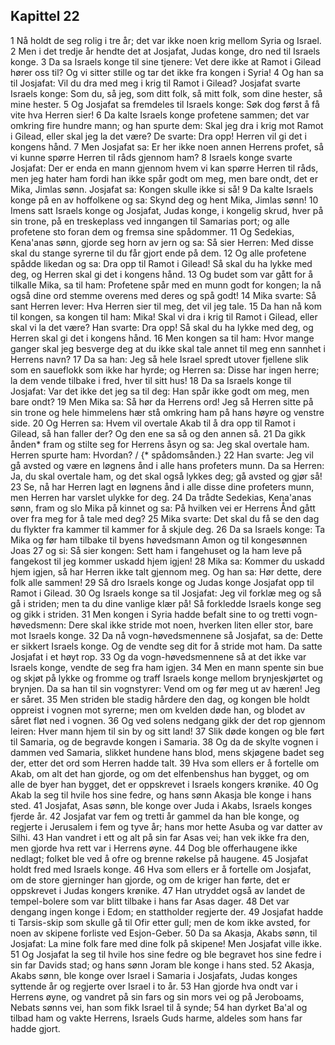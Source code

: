 ## Kapittel 22

1 Nå holdt de seg rolig i tre år; det var ikke noen krig mellom Syria og Israel.
2 Men i det tredje år hendte det at Josjafat, Judas konge, dro ned til Israels konge.
3 Da sa Israels konge til sine tjenere: Vet dere ikke at Ramot i Gilead hører oss til? Og vi sitter stille og tar det ikke fra kongen i Syria!
4 Og han sa til Josjafat: Vil du dra med meg i krig til Ramot i Gilead? Josjafat svarte Israels konge: Som du, så jeg, som ditt folk, så mitt folk, som dine hester, så mine hester.
5 Og Josjafat sa fremdeles til Israels konge: Søk dog først å få vite hva Herren sier!
6 Da kalte Israels konge profetene sammen; det var omkring fire hundre mann; og han spurte dem: Skal jeg dra i krig mot Ramot i Gilead, eller skal jeg la det være? De svarte: Dra opp! Herren vil gi det i kongens hånd.
7 Men Josjafat sa: Er her ikke noen annen Herrens profet, så vi kunne spørre Herren til råds gjennom ham?
8 Israels konge svarte Josjafat: Der er enda en mann gjennom hvem vi kan spørre Herren til råds, men jeg hater ham fordi han ikke spår godt om meg, men bare ondt, det er Mika, Jimlas sønn. Josjafat sa: Kongen skulle ikke si så!
9 Da kalte Israels konge på en av hoffolkene og sa: Skynd deg og hent Mika, Jimlas sønn!
10 Imens satt Israels konge og Josjafat, Judas konge, i kongelig skrud, hver på sin trone, på en treskeplass ved inngangen til Samarias port; og alle profetene sto foran dem og fremsa sine spådommer.
11 Og Sedekias, Kena'anas sønn, gjorde seg horn av jern og sa: Så sier Herren: Med disse skal du stange syrerne til du får gjort ende på dem.
12 Og alle profetene spådde likedan og sa: Dra opp til Ramot i Gilead! Så skal du ha lykke med deg, og Herren skal gi det i kongens hånd.
13 Og budet som var gått for å tilkalle Mika, sa til ham: Profetene spår med en munn godt for kongen; la nå også dine ord stemme overens med deres og spå godt!
14 Mika svarte: Så sant Herren lever: Hva Herren sier til meg, det vil jeg tale.
15 Da han nå kom til kongen, sa kongen til ham: Mika! Skal vi dra i krig til Ramot i Gilead, eller skal vi la det være? Han svarte: Dra opp! Så skal du ha lykke med deg, og Herren skal gi det i kongens hånd.
16 Men kongen sa til ham: Hvor mange ganger skal jeg besverge deg at du ikke skal tale annet til meg enn sannhet i Herrens navn?
17 Da sa han: Jeg så hele Israel spredt utover fjellene slik som en saueflokk som ikke har hyrde; og Herren sa: Disse har ingen herre; la dem vende tilbake i fred, hver til sitt hus!
18 Da sa Israels konge til Josjafat: Var det ikke det jeg sa til deg: Han spår ikke godt om meg, men bare ondt?
19 Men Mika sa: Så hør da Herrens ord! Jeg så Herren sitte på sin trone og hele himmelens hær stå omkring ham på hans høyre og venstre side.
20 Og Herren sa: Hvem vil overtale Akab til å dra opp til Ramot i Gilead, så han faller der? Og den ene sa så og den annen så.
21 Da gikk ånden* fram og stilte seg for Herrens åsyn og sa: Jeg skal overtale ham. Herren spurte ham: Hvordan? / {* spådomsånden.}
22 Han svarte: Jeg vil gå avsted og være en løgnens ånd i alle hans profeters munn. Da sa Herren: Ja, du skal overtale ham, og det skal også lykkes deg; gå avsted og gjør så!
23 Se, nå har Herren lagt en løgnens ånd i alle disse dine profeters munn, men Herren har varslet ulykke for deg.
24 Da trådte Sedekias, Kena'anas sønn, fram og slo Mika på kinnet og sa: På hvilken vei er Herrens Ånd gått over fra meg for å tale med deg?
25 Mika svarte: Det skal du få se den dag du flykter fra kammer til kammer for å skjule deg.
26 Da sa Israels konge: Ta Mika og før ham tilbake til byens høvedsmann Amon og til kongesønnen Joas
27 og si: Så sier kongen: Sett ham i fangehuset og la ham leve på fangekost til jeg kommer uskadd hjem igjen!
28 Mika sa: Kommer du uskadd hjem igjen, så har Herren ikke talt gjennom meg. Og han sa: Hør dette, dere folk alle sammen!
29 Så dro Israels konge og Judas konge Josjafat opp til Ramot i Gilead.
30 Og Israels konge sa til Josjafat: Jeg vil forklæ meg og så gå i striden; men ta du dine vanlige klær på! Så forkledde Israels konge seg og gikk i striden.
31 Men kongen i Syria hadde befalt sine to og tretti vogn-høvedsmenn: Dere skal ikke stride mot noen, hverken liten eller stor, bare mot Israels konge.
32 Da nå vogn-høvedsmennene så Josjafat, sa de: Dette er sikkert Israels konge. Og de vendte seg dit for å stride mot ham. Da satte Josjafat i et høyt rop.
33 Og da vogn-høvedsmennene så at det ikke var Israels konge, vendte de seg fra ham igjen.
34 Men en mann spente sin bue og skjøt på lykke og fromme og traff Israels konge mellom brynjeskjørtet og brynjen. Da sa han til sin vognstyrer: Vend om og før meg ut av hæren! Jeg er såret.
35 Men striden ble stadig hårdere den dag, og kongen ble holdt oppreist i vognen mot syrerne; men om kvelden døde han, og blodet av såret fløt ned i vognen.
36 Og ved solens nedgang gikk der det rop gjennom leiren: Hver mann hjem til sin by og sitt land!
37 Slik døde kongen og ble ført til Samaria, og de begravde kongen i Samaria.
38 Og da de skylte vognen i dammen ved Samaria, slikket hundene hans blod, mens skjøgene badet seg der, etter det ord som Herren hadde talt.
39 Hva som ellers er å fortelle om Akab, om alt det han gjorde, og om det elfenbenshus han bygget, og om alle de byer han bygget, det er oppskrevet i Israels kongers krønike.
40 Og Akab la seg til hvile hos sine fedre, og hans sønn Akasja ble konge i hans sted.
41 Josjafat, Asas sønn, ble konge over Juda i Akabs, Israels konges fjerde år.
42 Josjafat var fem og tretti år gammel da han ble konge, og regjerte i Jerusalem i fem og tyve år; hans mor hette Asuba og var datter av Silhi.
43 Han vandret i ett og alt på sin far Asas vei; han vek ikke fra den, men gjorde hva rett var i Herrens øyne.
44 Dog ble offerhaugene ikke nedlagt; folket ble ved å ofre og brenne røkelse på haugene.
45 Josjafat holdt fred med Israels konge.
46 Hva som ellers er å fortelle om Josjafat, om de store gjerninger han gjorde, og om de kriger han førte, det er oppskrevet i Judas kongers krønike.
47 Han utryddet også av landet de tempel-bolere som var blitt tilbake i hans far Asas dager.
48 Det var dengang ingen konge i Edom; en stattholder regjerte der.
49 Josjafat hadde ti Tarsis-skip som skulle gå til Ofir etter gull; men de kom ikke avsted, for noen av skipene forliste ved Esjon-Geber.
50 Da sa Akasja, Akabs sønn, til Josjafat: La mine folk fare med dine folk på skipene! Men Josjafat ville ikke.
51 Og Josjafat la seg til hvile hos sine fedre og ble begravet hos sine fedre i sin far Davids stad; og hans sønn Joram ble konge i hans sted.
52 Akasja, Akabs sønn, ble konge over Israel i Samaria i Josjafats, Judas konges syttende år og regjerte over Israel i to år.
53 Han gjorde hva ondt var i Herrens øyne, og vandret på sin fars og sin mors vei og på Jeroboams, Nebats sønns vei, han som fikk Israel til å synde;
54 han dyrket Ba'al og tilbad ham og vakte Herrens, Israels Guds harme, aldeles som hans far hadde gjort.

